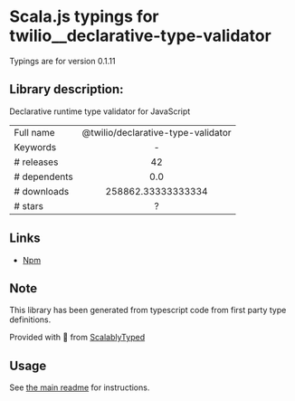 
# Scala.js typings for twilio__declarative-type-validator

Typings are for version 0.1.11

## Library description:
Declarative runtime type validator for JavaScript

|                    |                 |
| ------------------ | :-------------: |
| Full name          | @twilio/declarative-type-validator |
| Keywords           | - |
| # releases         | 42 |
| # dependents       | 0.0 |
| # downloads        | 258862.33333333334 |
| # stars            | ? |

## Links
- [Npm](https://www.npmjs.com/package/%40twilio%2Fdeclarative-type-validator)
    


## Note
This library has been generated from typescript code from first party type definitions.

Provided with :purple_heart: from [ScalablyTyped](https://github.com/oyvindberg/ScalablyTyped)

## Usage
See [the main readme](../../readme.md) for instructions.


